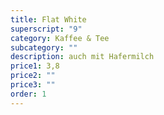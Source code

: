 ```yaml
---
title: Flat White
superscript: "9"
category: Kaffee & Tee
subcategory: ""
description: auch mit Hafermilch
price1: 3,8
price2: ""
price3: ""
order: 1
---
```

